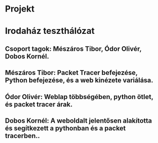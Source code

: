 # Projekt
# Irodaház teszthálózat
## Csoport tagok: Mészáros Tibor, Ódor Olivér, Dobos Kornél.
## Mészáros Tibor: Packet Tracer befejezése, Python befejezése, és a web kinézete variálása.
## Ódor Olivér: Weblap többségében, python ötlet, és packet tracer árak.
## Dobos Kornél: A weboldalt jelentősen alakította és segítkezett a pythonban és a packet tracerben..
